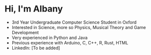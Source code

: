 # Hi, I'm Albany
- 3rd Year Undergraduate Computer Science Student in Oxford
- Interested in Science, more so Physics, Musical Theory and Game Development
- Very experienced in Python and Java
- Previous experience with Arduino, C, C++, R, Rust, HTML
- LinkedIn: [To be added]
